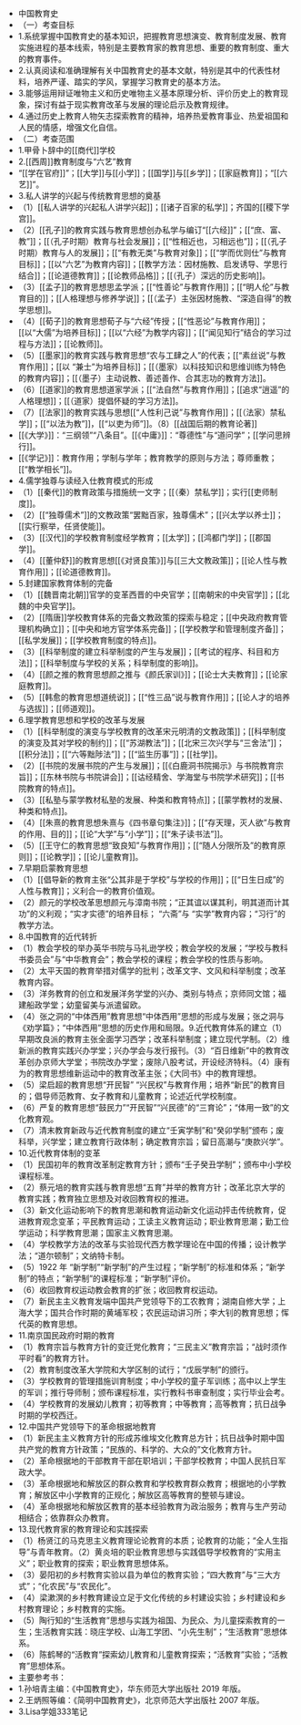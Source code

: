- 中国教育史
- （一）考查目标
- 1.系统掌握中国教育史的基本知识，把握教育思想演变、教育制度发展、教育实施进程的基本线索，特别是主要教育家的教育思想、重要的教育制度、重大的教育事件。
- 2.认真阅读和准确理解有关中国教育史的基本文献，特别是其中的代表性材料，培养严谨、踏实的学风，掌握学习教育史的基本方法。
- 3.能够运用辩证唯物主义和历史唯物主义基本原理分析、评价历史上的教育现象，探讨有益于现实教育改革与发展的理论启示及教育规律。
- 4.通过历史上教育人物矢志探索教育的精神，培养热爱教育事业、热爱祖国和人民的情感，增强文化自信。
- （二）考查范围
- 1.甲骨卜辞中的[[商代]]学校
- 2.[[西周]]教育制度与“六艺”教育
- “[[学在官府]]”；[[大学]]与[[小学]]；[[国学]]与[[乡学]]；[[家庭教育]]；“[[六艺]]”。
- 3.私人讲学的兴起与传统教育思想的奠基
- （1）[[私人讲学的兴起私人讲学兴起]]；[[诸子百家的私学]]；齐国的[[稷下学宫]]。
- （2）[[孔子]]的教育实践与教育思想创办私学与编订“[[六经]]”；[[“庶、富、教”]]；[[（孔子时期）教育与社会发展]]；[[“性相近也，习相远也”]]；[[（孔子时期）教育与人的发展]]；[[“有教无类”与教育对象]]；[[“学而优则仕”与教育目标]]；[[以“六艺”为教育内容]]；[[教学方法：因材施教、启发诱导、学思行结合]]；[[论道德教育]]；[[论教师品格]]；[[（孔子）深远的历史影响]]。
- （3）[[孟子]]的教育思想思孟学派；[[“性善论”与教育作用]]；[[“明人伦”与教育目的]]；[[人格理想与修养学说]]；[[（孟子）主张因材施教、“深造自得”的教学思想]]。
- （4）[[荀子]]的教育思想荀子与“六经”传授；[[“性恶论”与教育作用]]；[[以“大儒”为培养目标]]；[[以“六经”为教学内容]]；[[“闻见知行”结合的学习过程与方法]]；[[论教师]]。
- （5）[[墨家]]的教育实践与教育思想“农与工肆之人”的代表；[[“素丝说”与教育作用]]；[[以 “兼士”为培养目标]]；[[（墨家）以科技知识和思维训练为特色的教育内容]]；[[（墨子）主动说教、善述善作、合其志功的教育方法]]。
- （6）[[道家]]的教育思想道家学派；[[“法自然”与教育作用]]；[[追求“逍遥”的人格理想]]；[[（道家）提倡怀疑的学习方法]]。
- （7）[[法家]]的教育实践与思想[[“人性利己说”与教育作用]]；[[（法家）禁私学]]；[[“以法为教”]]，[[“以吏为师”]]。（8）[[战国后期的教育论著]]
- [[《大学》]]：“三纲领”“八条目”。[[《中庸》]]：“尊德性”与“道问学”；[[学问思辨行]]。
- [[《学记》]]：教育作用；学制与学年；教育教学的原则与方法；尊师重教；[[“教学相长”]]。
- 4.儒学独尊与读经入仕教育模式的形成
- （1）[[秦代]]的教育政策与措施统一文字；[[（秦）禁私学]]；实行[[吏师制度]]。
- （2）[[“独尊儒术”]]的文教政策“罢黜百家，独尊儒术”；[[兴太学以养士]]；[[实行察举，任贤使能]]。
- （3）[[汉代]]的学校教育制度经学教育；[[太学]]；[[鸿都门学]]；[[郡国学]]。
- （4）[[董仲舒]]的教育思想[[《对贤良策》]]与[[三大文教政策]]；[[论人性与教育作用]]；[[论道德教育]]。
- 5.封建国家教育体制的完备
- （1）[[魏晋南北朝]]官学的变革西晋的中央官学；[[南朝宋的中央官学]]；[[北魏的中央官学]]。
- （2）[[隋唐]]学校教育体系的完备文教政策的探索与稳定；[[中央政府教育管理机构确立]]；[[中央和地方官学体系完备]]；[[学校教学和管理制度齐备]]；[[私学发展]]；[[学校教育制度的特点]]。
- （3）[[科举制度的建立科举制度的产生与发展]]；[[考试的程序、科目和方法]]；[[科举制度与学校的关系；科举制度的影响]]。
- （4）[[颜之推的教育思想颜之推与《颜氏家训》]]；[[论士大夫教育]]；[[论家庭教育]]。
- （5）[[韩愈的教育思想道统说]]；[[“性三品”说与教育作用]]；[[论人才的培养与选拔]]；[[师道观]]。
- 6.理学教育思想和学校的改革与发展
- （1）[[科举制度的演变与学校教育的改革宋元明清的文教政策]]；[[科举制度的演变及其对学校的制约]]；[[“苏湖教法”]]；[[北宋三次兴学与“三舍法”]]；[[积分法]]；[[“六等黜陟法”]]；[[“监生历事”]]；[[社学]]。
- （2）[[书院的发展书院的产生与发展]]；[[《白鹿洞书院揭示》与书院教育宗旨]]；[[东林书院与书院讲会]]；[[诂经精舍、学海堂与书院学术研究]]；[[书院教育的特点]]。
- （3）[[私塾与蒙学教材私塾的发展、种类和教育特点]]；[[蒙学教材的发展、种类和特点]]。
- （4）[[朱熹的教育思想朱熹与《四书章句集注》]]；[[“存天理，灭人欲”与教育的作用、目的]]；[[论“大学”与“小学”]]；[[“朱子读书法”]]。
- （5）[[王守仁的教育思想“致良知”与教育作用]]；[[“随人分限所及”的教育原则]]；[[论教学]]；[[论儿童教育]]。
- 7.早期启蒙教育思想
- （1）[[倡导新的教育主张“公其非是于学校”与学校的作用]]；[[“日生日成”的人性与教育]]；义利合一的教育价值观。
- （2）颜元的学校改革思想颜元与漳南书院；“正其谊以谋其利，明其道而计其功”的义利观；“实才实德”的培养目标； “六斋”与 “实学”教育内容；“习行”的教学方法。
- 8.中国教育的近代转折
- （1）教会学校的举办英华书院与马礼逊学校；教会学校的发展；“学校与教科书委员会”与“中华教育会”；教会学校的课程；教会学校的性质与影响。
- （2）太平天国的教育举措对儒学的批判；改革文字、文风和科举制度；改革教育内容。
- （3）洋务教育的创立和发展洋务学堂的兴办、类别与特点；京师同文馆；福建船政学堂；幼童留美与派遣留欧。
- （4）张之洞的“中体西用”教育思想“中体西用”思想的形成与发展；张之洞与《劝学篇》；“中体西用”思想的历史作用和局限。9.近代教育体系的建立（1）早期改良派的教育主张全面学习西学；改革科举制度；建立现代学制。（2）维新派的教育实践兴办学堂；兴办学会与发行报刊。（3）“百日维新”中的教育改革创办京师大学堂；书院改办学堂；废除八股考试，开设经济特科。（4）康有为的教育思想维新运动中的教育改革主张；《大同书》中的教育理想。
- （5）梁启超的教育思想“开民智” “兴民权”与教育作用；培养“新民”的教育目的；倡导师范教育、女子教育和儿童教育；论述近代学校制度。
- （6）严复的教育思想“鼓民力”“开民智”“兴民德”的“三育论”；“体用一致”的文化教育观。
- （7）清末教育新政与近代教育制度的建立“壬寅学制”和“癸卯学制”颁布；废科举，兴学堂；建立教育行政体制；确定教育宗旨；留日高潮与“庚款兴学”。
- 10.近代教育体制的变革
- （1）民国初年的教育改革制定教育方针；颁布“壬子癸丑学制”；颁布中小学校课程标准。
- （2）蔡元培的教育实践与教育思想“五育”并举的教育方针；改革北京大学的教育实践；教育独立思想及对收回教育权的推进。
- （3）新文化运动影响下的教育思潮和教育运动新文化运动抨击传统教育，促进教育观念变革；平民教育运动；工读主义教育运动；职业教育思潮；勤工俭学运动；科学教育思潮；国家主义教育思潮。
- （4）学校教学方法的改革与实验现代西方教学理论在中国的传播；设计教学法；“道尔顿制”；文纳特卡制。
- （5）1922 年 “新学制”“新学制”的产生过程；“新学制”的标准和体系；“新学制”的特点；“新学制”的课程标准；“新学制”评价。
- （6）收回教育权运动教会教育的扩张；收回教育权运动。
- （7）新民主主义教育发端中国共产党领导下的工农教育；湖南自修大学；上海大学；国共合作时期的黄埔军校；农民运动讲习所；李大钊的教育思想；恽代英的教育思想。
- 11.南京国民政府时期的教育
- （1）教育宗旨与教育方针的变迁党化教育；“三民主义”教育宗旨；“战时须作平时看”的教育方针。
- （2）教育制度改革大学院和大学区制的试行；“戊辰学制”的颁行。
- （3）学校教育的管理措施训育制度；中小学校的童子军训练；高中以上学生的军训；推行导师制；颁布课程标准，实行教科书审查制度；实行毕业会考。
- （4）学校教育的发展幼儿教育；初等教育；中等教育；高等教育；抗日战争时期的学校西迁。
- 12.中国共产党领导下的革命根据地教育
- （1）新民主主义教育方针的形成苏维埃文化教育总方针；抗日战争时期中国共产党的教育方针政策；“民族的、科学的、大众的”文化教育方针。
- （2）革命根据地的干部教育干部在职培训；干部学校教育；中国人民抗日军政大学。
- （3）革命根据地和解放区的群众教育和学校教育群众教育；根据地的小学教育；解放区中小学教育的正规化；解放区高等教育的整顿与建设。
- （4）革命根据地和解放区教育的基本经验教育为政治服务；教育与生产劳动相结合；依靠群众办教育。
- 13.现代教育家的教育理论和实践探索
- （1）杨贤江的马克思主义教育理论论教育的本质；论教育的功能；“全人生指导”与青年教育。（2）黄炎培的职业教育思想与实践倡导学校教育的“实用主义”；职业教育的探索；职业教育思想体系。
- （3）晏阳初的乡村教育实验以县为单位的教育实验；“四大教育”与“三大方式”；“化农民”与“农民化”。
- （4）梁漱溟的乡村教育建设立足于文化传统的乡村建设实验；乡村建设和乡村教育理论；乡村教育的实施。
- （5）陶行知的“生活教育”思想与实践为祖国、为民众、为儿童探索教育的一生；生活教育实践：晓庄学校、山海工学团、“小先生制”；“生活教育”思想体系。
- （6）陈鹤琴的“活教育”探索幼儿教育和儿童教育探索；“活教育”实验；“活教育”思想体系。
- 主要参考书：
- 1.孙培青主编：《中国教育史》，华东师范大学出版社 2019 年版。
- 2.王炳照等编：《简明中国教育史》，北京师范大学出版社 2007 年版。
- 3.Lisa学姐333笔记
